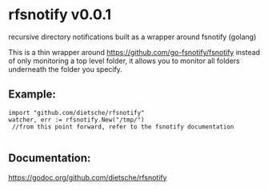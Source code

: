 # rfsnotify v0.0.1
recursive directory notifications built as a wrapper around fsnotify (golang)

This is a thin wrapper around https://github.com/go-fsnotify/fsnotify instead of only monitoring a top level folder,
it allows you to monitor all folders underneath the folder you specify.

Example:
--------

```
import "github.com/dietsche/rfsnotify"
watcher, err := rfsnotify.New("/tmp/")
 //from this point forward, refer to the fsnotify documentation
 
```


Documentation:
-------------
https://godoc.org/github.com/dietsche/rfsnotify

